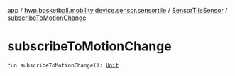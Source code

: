[app](../../index.md) / [hwp.basketball.mobility.device.sensor.sensortile](../index.md) / [SensorTileSensor](index.md) / [subscribeToMotionChange](.)

# subscribeToMotionChange

`fun subscribeToMotionChange(): `[`Unit`](https://kotlinlang.org/api/latest/jvm/stdlib/kotlin/-unit/index.html)